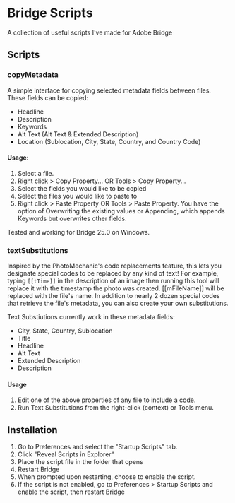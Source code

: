 # Bridge Scripts
A collection of useful scripts I've made for Adobe Bridge

## Scripts
### copyMetadata
A simple interface for copying selected metadata fields between files. These fields can be copied:
- Headline
- Description
- Keywords
- Alt Text (Alt Text & Extended Description)
- Location (Sublocation, City, State, Country, and Country Code)
#### Usage:
1. Select a file.
2. Right click > Copy Property... OR Tools > Copy Property...
3. Select the fields you would like to be copied
4. Select the files you would like to paste to
5. Right click > Paste Property OR Tools > Paste Property. You have the option of Overwriting the existing values or Appending, which appends Keywords but overwrites other fields.

Tested and working for Bridge 25.0 on Windows.

### textSubstitutions
Inspired by the PhotoMechanic's code replacements feature, this lets you designate special codes to be replaced by any kind of text! For example, typing `[[tTime]]` in the description of an image then running this tool will replace it with the timestamp the photo was created. [[mFileName]] will be replaced with the file's name. In addition to nearly 2 dozen special codes that retrieve the file's metadata, you can also create your own substitutions.

Text Substiutions currently work in these metadata fields:
- City, State, Country, Sublocation
- Title
- Headline
- Alt Text
- Extended Description
- Description

#### Usage
1. Edit one of the above properties of any file to include a [code](test).
2. Run Text Substitutions from the right-click (context) or Tools menu.

## Installation
1. Go to Preferences and select the "Startup Scripts" tab.
2. Click "Reveal Scripts in Explorer"
3. Place the script file in the folder that opens
4. Restart Bridge
5. When prompted upon restarting, choose to enable the script.
6. If the script is not enabled, go to Preferences > Startup Scripts and enable the script, then restart Bridge
